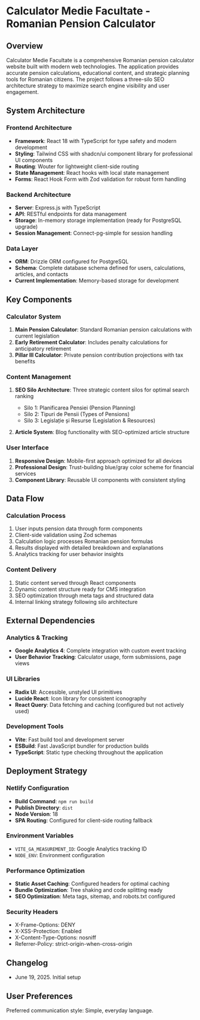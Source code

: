 # Calculator Medie Facultate - Romanian Pension Calculator

## Overview
Calculator Medie Facultate is a comprehensive Romanian pension calculator website built with modern web technologies. The application provides accurate pension calculations, educational content, and strategic planning tools for Romanian citizens. The project follows a three-silo SEO architecture strategy to maximize search engine visibility and user engagement.

## System Architecture

### Frontend Architecture
- **Framework**: React 18 with TypeScript for type safety and modern development
- **Styling**: Tailwind CSS with shadcn/ui component library for professional UI components
- **Routing**: Wouter for lightweight client-side routing
- **State Management**: React hooks with local state management
- **Forms**: React Hook Form with Zod validation for robust form handling

### Backend Architecture
- **Server**: Express.js with TypeScript
- **API**: RESTful endpoints for data management
- **Storage**: In-memory storage implementation (ready for PostgreSQL upgrade)
- **Session Management**: Connect-pg-simple for session handling

### Data Layer
- **ORM**: Drizzle ORM configured for PostgreSQL
- **Schema**: Complete database schema defined for users, calculations, articles, and contacts
- **Current Implementation**: Memory-based storage for development

## Key Components

### Calculator System
1. **Main Pension Calculator**: Standard Romanian pension calculations with current legislation
2. **Early Retirement Calculator**: Includes penalty calculations for anticipatory retirement
3. **Pillar III Calculator**: Private pension contribution projections with tax benefits

### Content Management
1. **SEO Silo Architecture**: Three strategic content silos for optimal search ranking
   - Silo 1: Planificarea Pensiei (Pension Planning)
   - Silo 2: Tipuri de Pensii (Types of Pensions)
   - Silo 3: Legislație și Resurse (Legislation & Resources)

2. **Article System**: Blog functionality with SEO-optimized article structure

### User Interface
1. **Responsive Design**: Mobile-first approach optimized for all devices
2. **Professional Design**: Trust-building blue/gray color scheme for financial services
3. **Component Library**: Reusable UI components with consistent styling

## Data Flow

### Calculation Process
1. User inputs pension data through form components
2. Client-side validation using Zod schemas
3. Calculation logic processes Romanian pension formulas
4. Results displayed with detailed breakdown and explanations
5. Analytics tracking for user behavior insights

### Content Delivery
1. Static content served through React components
2. Dynamic content structure ready for CMS integration
3. SEO optimization through meta tags and structured data
4. Internal linking strategy following silo architecture

## External Dependencies

### Analytics & Tracking
- **Google Analytics 4**: Complete integration with custom event tracking
- **User Behavior Tracking**: Calculator usage, form submissions, page views

### UI Libraries
- **Radix UI**: Accessible, unstyled UI primitives
- **Lucide React**: Icon library for consistent iconography
- **React Query**: Data fetching and caching (configured but not actively used)

### Development Tools
- **Vite**: Fast build tool and development server
- **ESBuild**: Fast JavaScript bundler for production builds
- **TypeScript**: Static type checking throughout the application

## Deployment Strategy

### Netlify Configuration
- **Build Command**: `npm run build`
- **Publish Directory**: `dist`
- **Node Version**: 18
- **SPA Routing**: Configured for client-side routing fallback

### Environment Variables
- `VITE_GA_MEASUREMENT_ID`: Google Analytics tracking ID
- `NODE_ENV`: Environment configuration

### Performance Optimization
- **Static Asset Caching**: Configured headers for optimal caching
- **Bundle Optimization**: Tree shaking and code splitting ready
- **SEO Optimization**: Meta tags, sitemap, and robots.txt configured

### Security Headers
- X-Frame-Options: DENY
- X-XSS-Protection: Enabled
- X-Content-Type-Options: nosniff
- Referrer-Policy: strict-origin-when-cross-origin

## Changelog
- June 19, 2025. Initial setup

## User Preferences
Preferred communication style: Simple, everyday language.